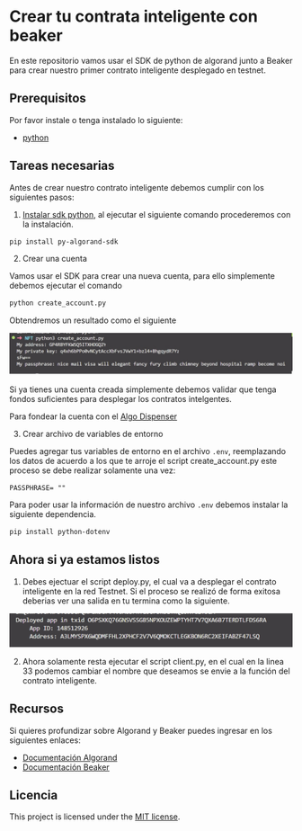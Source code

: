 # Crear tu contrata inteligente con beaker

En este repositorio vamos usar el SDK de python de algorand junto a Beaker para crear nuestro primer contrato inteligente desplegado en testnet.


## Prerequisitos

Por favor instale o tenga instalado lo siguiente:

- [python](https://www.python.org/downloads/)

## Tareas necesarias

Antes de crear nuestro contrato inteligente debemos cumplir con los siguientes pasos:

1. [Instalar sdk python](https://github.com/algorand/py-algorand-sdk), al ejecutar el siguiente comando procederemos con la instalación.

```bash
pip install py-algorand-sdk 
```

2. Crear una cuenta

Vamos usar el SDK para crear una nueva cuenta, para ello simplemente debemos ejecutar el comando

```bash
python create_account.py
```

Obtendremos un resultado como el siguiente

![Crear cuenta](image/create_account.jpg)

Si ya tienes una cuenta creada simplemente debemos validar que tenga fondos suficientes para desplegar los contratos intelgentes.

Para fondear la cuenta con el [Algo Dispenser](https://dispenser.testnet.aws.algodev.network/)

3. Crear archivo de variables de entorno

Puedes agregar tus variables de entorno en el archivo `.env`, reemplazando los datos de acuerdo a los que te arroje el script create_account.py este proceso se debe realizar solamente una vez:

```
PASSPHRASE= ""
```
Para poder usar la información de nuestro archivo `.env` debemos instalar la siguiente dependencia.

```bash
pip install python-dotenv
```

## Ahora si ya estamos listos 

1. Debes ejectuar el script deploy.py, el cual va a desplegar el contrato inteligente en la red Testnet. Si el proceso se realizó de forma exitosa deberias ver una salida en tu termina como la siguiente.

![Contrato desplega](image/deploy.png)

2. Ahora solamente resta ejecutar el script client.py, en el cual en la linea 33 podemos cambiar el nombre que deseamos se envie a la función del contrato inteligente.


## Recursos

Si quieres profundizar sobre Algorand y Beaker puedes ingresar en los siguientes enlaces:

* [Documentación Algorand](https://developer.algorand.org/)
* [Documentación Beaker](https://beaker.algo.xyz/)


## Licencia

This project is licensed under the [MIT license](LICENSE).

